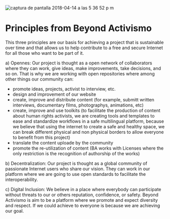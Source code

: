 ![captura de pantalla 2018-04-14 a las 5 36 52 p m](https://user-images.githubusercontent.com/32823481/38769888-7f244cea-400a-11e8-80a7-293dc415c086.png)  

# Principles from Beyond Activismo

This three principles are our basis for achieving a project that is sustainable over time and that allows us to help contribute to a free and secure Internet for all those who want to be part of it.

a) Opennes: Our project is thought as a open network of collaborators where they can work, give ideas, make improvements, take decisions, and so on. 
That is why we are working with open repositories where among other things our community can:

- promote ideas, projects, activist to interview, etc.  
- design and improvement of our website
- create, improve and distribute content (for example, submitt written interviews, documentary films, photographys, animations, etc) 
- create, improve and use toolkits (to facilitate the production of content about human rights activists, we are creating tools and templates to ease and standardize workflows in a safe multilingual platform, because we believe that using the internet to create a safe and healthy space, we can break different physical and non physical borders to allow everyone to benefit from this project)
- translate the content uploade by the community
- promote the re-utilization of content (BA works with Licenses where the only restriction is the recognition of authorship of the works)

b) Decentralization: Our project is thought as a global community of passionate Internet users who share our vision. They can work in our platform where we are going to use open standards to facilitate the interoperability. 

c) Digital Inclusion: We believe in a place where everybody can participate without threats to our or others reputation, confidence, or safety. Beyond Activismo is aim to be a platform where we promote and expect diversity and respect. If we could achieve to everyone is because we are achieving our goal.
